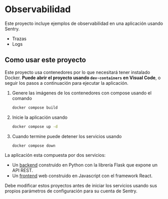 # Observabilidad

Este proyecto incluye ejemplos de observabilidad en una aplicación usando Sentry.

- Trazas
- Logs

## Como usar este proyecto

Este proyecto usa contenedores por lo que necesitará tener instalado Docker. **Puede abrir el proyecto usando `dev-containers` en Visual Code**, o seguir los pasos a continuación para ejecutar la aplicación.

1. Genere las imágenes de los contenedores con compose usando el comando

   ```bash
   docker compose build
   ```

1. Inicie la aplicación usando

   ```bash
   docker compose up -d
   ```

1. Cuando termine puede detener los servicios usando

   ```bash
   docker compose down
   ```

La aplicación esta compuesta por dos servicios: 

- Un [backend](backend) construido en Python con la librería Flask que expone un API REST.
- Un [frontend](frontend) web construido en Javascript con el framework React.

Debe modificar estos proyectos antes de iniciar los servicios usando sus propios parámetros de configuración para su cuenta de Sentry.
